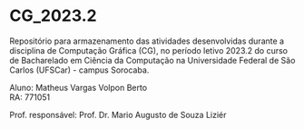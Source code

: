 # CG_2023.2
Repositório para armazenamento das atividades desenvolvidas durante a disciplina de Computação Gráfica (CG), no período letivo 2023.2 do curso de Bacharelado em Ciência da Computação na Universidade Federal de São Carlos (UFSCar) - campus Sorocaba.

Aluno: Matheus Vargas Volpon Berto<br>
RA: 771051

Prof. responsável: Prof. Dr. Mario Augusto de Souza Liziér
